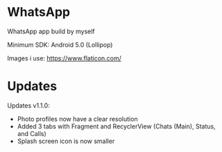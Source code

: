# WhatsApp
WhatsApp app build by myself

Minimum SDK: Android 5.0 (Lollipop)

Images i use:
https://www.flaticon.com/

# Updates
Updates v1.1.0:
- Photo profiles now have a clear resolution
- Added 3 tabs with Fragment and RecyclerView (Chats (Main), Status, and Calls)
- Splash screen icon is now smaller
